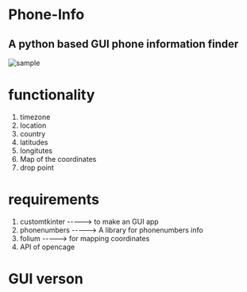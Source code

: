 # Phone-Info

## A python based GUI phone information finder

![sample](sample.png)


# functionality

1. timezone
2. location
3. country
4. latitudes
5. longitutes
6. Map of the coordinates
7. drop point

# requirements

1. customtkinter -----> to make an GUI app
2. phonenumbers  -----> A library for phonenumbers info
3. folium -----> for mapping coordinates
4. API of opencage

# GUI verson 

